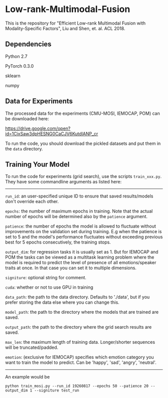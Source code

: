 # Low-rank-Multimodal-Fusion

This is the repository for "Efficient Low-rank Multimodal Fusion with Modality-Specific Factors", Liu and Shen, et. al. ACL 2018.

## Dependencies

Python 2.7

PyTorch 0.3.0

sklearn

numpy


## Data for Experiments

The processed data for the experiments (CMU-MOSI, IEMOCAP, POM) can be downloaded here:

https://drive.google.com/open?id=1CixSaw3dpHESNG0CaCJV6KutdlANP_cr

To run the code, you should download the pickled datasets and put them in the `data` directory.

## Training Your Model

To run the code for experiments (grid search), use the scripts `train_xxx.py`. They have some commandline arguments as listed here:

________________________________

`run_id`: an user-specified unique ID to ensure that saved results/models don't override each other.

`epochs`: the number of maximum epochs in training. Note that the actual number of epochs will be determined also by the `patience` argument.

`patience`: the number of epochs the model is allowed to fluctuate without improvements on the validation set during training. E.g when the patience is set to 5 and the model's performance fluctuates without exceeding previous best for 5 epochs consecutively, the training stops.

`output_dim`: for regression tasks it is usually set as 1. But for IEMOCAP and POM the tasks can be viewed as a multitask learning problem where the model is required to predict the level of presence of all emotions/speaker traits at once. In that case you can set it to multiple dimensions.

`signiture`: optional string for comment.

`cuda`: whether or not to use GPU in training

`data_path`: the path to the data directory. Defaults to './data', but if you prefer storing the data else where you can change this.

`model_path`: the path to the directory where the models that are trained are saved.

`output_path`: the path to the directory where the grid search results are saved.

`max_len`: the maximum length of training data. Longer/shorter sequences will be truncated/padded.

`emotion`: (exclusive for IEMOCAP) specifies which emotion category you want to train the model to predict. Can be 'happy', 'sad', 'angry', 'neutral'.

_____________________________

An example would be

`python train_mosi.py --run_id 19260817 --epochs 50 --patience 20 --output_dim 1 --signiture test_run`
